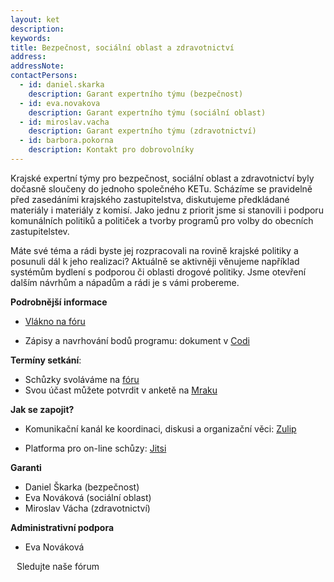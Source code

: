 ```yaml
---
layout: ket
description:
keywords:
title: Bezpečnost, sociální oblast a zdravotnictví
address:
addressNote:
contactPersons:
  - id: daniel.skarka
    description: Garant expertního týmu (bezpečnost)
  - id: eva.novakova
    description: Garant expertního týmu (sociální oblast)
  - id: miroslav.vacha
    description: Garant expertního týmu (zdravotnictví)
  - id: barbora.pokorna
    description: Kontakt pro dobrovolníky
---
```


Krajské expertní týmy pro bezpečnost, sociální oblast a zdravotnictví byly dočasně sloučeny do jednoho společného KETu. Scházíme se pravidelně před zasedáními krajského zastupitelstva, diskutujeme předkládané materiály i materiály z komisí. Jako jednu z priorit jsme si stanovili i podporu komunálních politiků a političek a tvorby programů pro volby do obecních zastupitelstev. 

Máte své téma a rádi byste jej rozpracovali na rovině krajské politiky a posunuli dál k jeho realizaci? Aktuálně se aktivněji věnujeme například systémům bydlení s podporou či oblasti drogové politiky. Jsme otevření dalším návrhům a nápadům a rádi je s vámi probereme. 

**Podrobnější informace**

* [Vlákno na fóru](https://forum.pirati.cz/viewforum.php?f=1328)

* Zápisy a navrhování bodů programu: dokument v [Codi](https://codimd.pirati.cz/KET_SocZdravVys) 

**Termíny setkání**: 
* Schůzky svoláváme na [fóru](https://forum.pirati.cz/viewtopic.php?f=1328&t=49472)
* Svou účast můžete potvrdit v anketě na [Mraku](https://mrak.pirati.cz/apps/polls/s/EGvulZla4PyBtQpq)

**Jak se zapojit?**
* Komunikační kanál ke koordinaci, diskusi a organizační věci: [Zulip](https://zulip.pirati.cz/#narrow/stream/563-KET-Vyso.C4.8Dina.20-.20bezpe.C4.8Dnostn.C3.AD.2C.20soci.C3.A1ln.C3.AD.2C.20zdravotn.C3.AD)

* Platforma pro on-line schůzy: [Jitsi](https://jitsi.pirati.cz/SocZdravVys)

**Garanti**
* Daniel Škarka (bezpečnost)
* Eva Nováková (sociální oblast)
* Miroslav Vácha (zdravotnictví)

**Administrativní podpora**
* Eva Nováková 

<a href="https://forum.pirati.cz/viewforum.php?f=1328" class="super-button bg-black text-white container-padding--zero lg:container-padding--auto lg:w-full" style="text-decoration: none; margin: 10px;">
  <span class="super-button__body">Sledujte naše fórum</span>
  <i class="super-button__icon ico--bubbles"></i>
</a>
